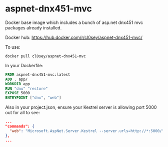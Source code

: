 # aspnet-dnx451-mvc
Docker base image which includes a bunch of asp.net dnx451 mvc packages already installed.

Docker hub: https://hub.docker.com/r/cl0sey/aspnet-dnx451-mvc/

To use:
```
docker pull cl0sey/aspnet-dnx451-mvc
```

In your Dockerfile:
```dockerfile
FROM aspnet-dnx451-mvc:latest
ADD . app/
WORKDIR app
RUN "dnu" "restore"
EXPOSE 5000
ENTRYPOINT ["dnx", "web"]
```

Also in your project.json, ensure your Kestrel server is allowing port 5000 out for all to see:
```json
...
"commands": {
  "web": "Microsoft.AspNet.Server.Kestrel --server.urls=http://*:5000/"
},
...
```
